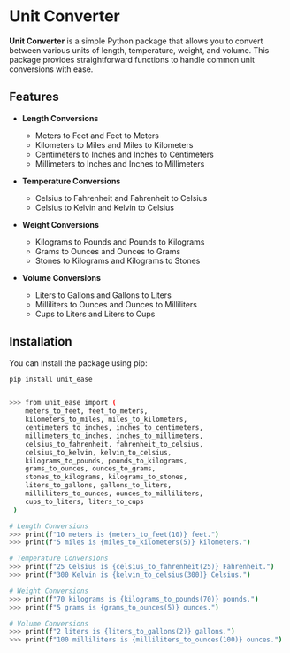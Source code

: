 # Unit Converter

**Unit Converter** is a simple Python package that allows you to convert between various units of length, temperature, weight, and volume. This package provides straightforward functions to handle common unit conversions with ease.

## Features

- **Length Conversions**
  - Meters to Feet and Feet to Meters
  - Kilometers to Miles and Miles to Kilometers
  - Centimeters to Inches and Inches to Centimeters
  - Millimeters to Inches and Inches to Millimeters

- **Temperature Conversions**
  - Celsius to Fahrenheit and Fahrenheit to Celsius
  - Celsius to Kelvin and Kelvin to Celsius

- **Weight Conversions**
  - Kilograms to Pounds and Pounds to Kilograms
  - Grams to Ounces and Ounces to Grams
  - Stones to Kilograms and Kilograms to Stones

- **Volume Conversions**
  - Liters to Gallons and Gallons to Liters
  - Milliliters to Ounces and Ounces to Milliliters
  - Cups to Liters and Liters to Cups

## Installation

You can install the package using pip:

```bash
pip install unit_ease


>>> from unit_ease import (
    meters_to_feet, feet_to_meters,
    kilometers_to_miles, miles_to_kilometers,
    centimeters_to_inches, inches_to_centimeters,
    millimeters_to_inches, inches_to_millimeters,
    celsius_to_fahrenheit, fahrenheit_to_celsius,
    celsius_to_kelvin, kelvin_to_celsius,
    kilograms_to_pounds, pounds_to_kilograms,
    grams_to_ounces, ounces_to_grams,
    stones_to_kilograms, kilograms_to_stones,
    liters_to_gallons, gallons_to_liters,
    milliliters_to_ounces, ounces_to_milliliters,
    cups_to_liters, liters_to_cups
 )

# Length Conversions
>>> print(f"10 meters is {meters_to_feet(10)} feet.")
>>> print(f"5 miles is {miles_to_kilometers(5)} kilometers.")

# Temperature Conversions
>>> print(f"25 Celsius is {celsius_to_fahrenheit(25)} Fahrenheit.")
>>> print(f"300 Kelvin is {kelvin_to_celsius(300)} Celsius.")

# Weight Conversions
>>> print(f"70 kilograms is {kilograms_to_pounds(70)} pounds.")
>>> print(f"5 grams is {grams_to_ounces(5)} ounces.")

# Volume Conversions
>>> print(f"2 liters is {liters_to_gallons(2)} gallons.")
>>> print(f"100 milliliters is {milliliters_to_ounces(100)} ounces.")
